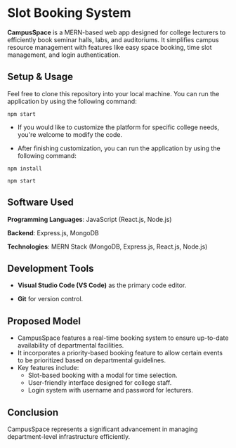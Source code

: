 
# Slot Booking System

__CampusSpace__ is a MERN-based web app designed for college lecturers to efficiently book seminar halls, labs, and auditoriums. It simplifies campus resource management with features like easy space booking, time slot management, and login authentication.


## Setup & Usage
Feel free to clone this repository into your local machine.
You can run the application by using the following command:
```
npm start

```
+ If you would like to customize the platform for specific college needs, you're welcome to modify the code.

+ After finishing customization, you can run the application by using the following command:
```
npm install

npm start

```


## Software Used
**Programming Languages**: JavaScript (React.js, Node.js)

**Backend**: Express.js, MongoDB

**Technologies**: MERN Stack (MongoDB, Express.js, React.js, Node.js)

## Development Tools
+ **Visual Studio Code (VS Code)** as the primary code editor.

* __Git__ for version control.
## Proposed Model
+ CampusSpace features a real-time booking system to ensure up-to-date availability of departmental facilities.
+ It incorporates a priority-based booking feature to allow certain events to be prioritized based on departmental guidelines.
+ Key features include:
  * Slot-based booking with a modal for time selection.
  + User-friendly interface designed for college staff.
  - Login system with username and password for lecturers.
  
## Conclusion
CampusSpace represents a significant advancement in managing department-level infrastructure efficiently.
